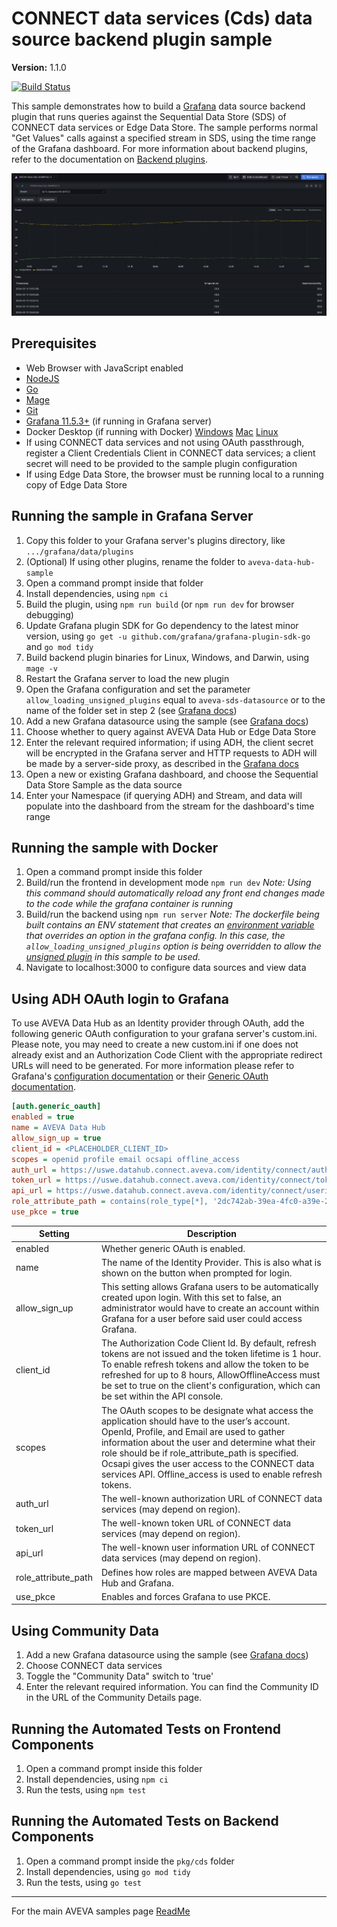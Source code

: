 # CONNECT data services (Cds) data source backend plugin sample

**Version:** 1.1.0

[![Build Status](https://dev.azure.com/osieng/engineering/_apis/build/status/product-readiness/ADH/osisoft.sample-adh-grafana_backend_plugin-datasource?repoName=osisoft%2Fsample-adh-grafana_backend_plugin-datasource&branchName=main)](https://dev.azure.com/osieng/engineering/_build/latest?definitionId=4858&repoName=osisoft%2Fsample-adh-grafana_backend_plugin-datasource&branchName=main)

This sample demonstrates how to build a [Grafana](https://grafana.com/) data source backend plugin that runs queries against the Sequential Data Store (SDS) of CONNECT data services or Edge Data Store. The sample performs normal "Get Values" calls against a specified stream in SDS, using the time range of the Grafana dashboard. For more information about backend plugins, refer to the documentation on [Backend plugins](https://grafana.com/docs/grafana/latest/developers/plugins/backend/).

![SDS stream data in Grafana](src/img/DataQuery.png)
## Prerequisites
- Web Browser with JavaScript enabled
- [NodeJS](https://nodejs.org/en/)
- [Go](https://go.dev/)
- [Mage](https://magefile.org/)
- [Git](https://git-scm.com/download/win)
- [Grafana 11.5.3+](https://grafana.com/grafana/download) (if running in Grafana server)
- Docker Desktop (if running with Docker) [Windows](https://docs.docker.com/desktop/setup/install/windows-install/) [Mac](https://docs.docker.com/desktop/setup/install/mac-install/) [Linux](https://docs.docker.com/desktop/setup/install/linux/)
- If using CONNECT data services and not using OAuth passthrough, register a Client Credentials Client in CONNECT data services; a client secret will need to be provided to the sample plugin configuration
- If using Edge Data Store, the browser must be running local to a running copy of Edge Data Store

## Running the sample in Grafana Server

1. Copy this folder to your Grafana server's plugins directory, like `.../grafana/data/plugins`
1. (Optional) If using other plugins, rename the folder to `aveva-data-hub-sample`
1. Open a command prompt inside that folder
1. Install dependencies, using `npm ci`
1. Build the plugin, using `npm run build` (or `npm run dev` for browser debugging)
1. Update Grafana plugin SDK for Go dependency to the latest minor version, using `go get -u github.com/grafana/grafana-plugin-sdk-go` and `go mod tidy`
1. Build backend plugin binaries for Linux, Windows, and Darwin, using `mage -v`
1. Restart the Grafana server to load the new plugin
1. Open the Grafana configuration and set the parameter `allow_loading_unsigned_plugins` equal to `aveva-sds-datasource` or to the name of the folder set in step 2 (see [Grafana docs](https://grafana.com/docs/grafana/latest/administration/configuration/#allow_loading_unsigned_plugins))
1. Add a new Grafana datasource using the sample (see [Grafana docs](https://grafana.com/docs/grafana/latest/features/datasources/add-a-data-source/))
1. Choose whether to query against AVEVA Data Hub or Edge Data Store
1. Enter the relevant required information; if using ADH, the client secret will be encrypted in the Grafana server and HTTP requests to ADH will be made by a server-side proxy, as described in the [Grafana docs](https://grafana.com/docs/grafana/latest/developers/plugins/authentication/)
1. Open a new or existing Grafana dashboard, and choose the Sequential Data Store Sample as the data source
1. Enter your Namespace (if querying ADH) and Stream, and data will populate into the dashboard from the stream for the dashboard's time range

## Running the sample with Docker

1. Open a command prompt inside this folder
1. Build/run the frontend in development mode `npm run dev`
   _Note: Using this command should automatically reload any front end changes made to the code while the grafana container is running_
1. Build/run the backend using `npm run server`
   _Note: The dockerfile being built contains an ENV statement that creates an [environment variable](https://grafana.com/docs/grafana/latest/administration/configuration/#configure-with-environment-variables) that overrides an option in the grafana config. In this case, the `allow_loading_unsigned_plugins` option is being overridden to allow the [unsigned plugin](https://grafana.com/docs/grafana/latest/administration/configuration/#allow_loading_unsigned_plugins) in this sample to be used._
1. Navigate to localhost:3000 to configure data sources and view data

## Using ADH OAuth login to Grafana

To use AVEVA Data Hub as an Identity provider through OAuth, add the following generic OAuth configuration to your grafana server's custom.ini. Please note, you may need to create a new custom.ini if one does not already exist and an Authorization Code Client with the appropriate redirect URLs will need to be generated. For more information please refer to Grafana's [configuration documentation](https://grafana.com/docs/grafana/latest/setup-grafana/configure-grafana/) or their [Generic OAuth documentation](https://grafana.com/docs/grafana/latest/auth/generic-oauth/).

```ini
[auth.generic_oauth]
enabled = true
name = AVEVA Data Hub
allow_sign_up = true
client_id = <PLACEHOLDER_CLIENT_ID>
scopes = openid profile email ocsapi offline_access
auth_url = https://uswe.datahub.connect.aveva.com/identity/connect/authorize
token_url = https://uswe.datahub.connect.aveva.com/identity/connect/token
api_url = https://uswe.datahub.connect.aveva.com/identity/connect/userinfo
role_attribute_path = contains(role_type[*], '2dc742ab-39ea-4fc0-a39e-2bcb71c26a5f') && 'Admin' || contains(role_type[*], 'f1439595-e5a2-487f-8a4f-0627fefe75df') && 'Editor' || 'Viewer'
use_pkce = true
```

| Setting             | Description                                                                                                                                                                                                                                                                                                                                                    |
| ------------------- | -------------------------------------------------------------------------------------------------------------------------------------------------------------------------------------------------------------------------------------------------------------------------------------------------------------------------------------------------------------- |
| enabled             | Whether generic OAuth is enabled.                                                                                                                                                                                                                                                                                                                              |
| name                | The name of the Identity Provider. This is also what is shown on the button when prompted for login.                                                                                                                                                                                                                                                           |
| allow_sign_up       | This setting allows Grafana users to be automatically created upon login. With this set to false, an administrator would have to create an account within Grafana for a user before said user could access Grafana.                                                                                                                                            |
| client_id           | The Authorization Code Client Id. By default, refresh tokens are not issued and the token lifetime is 1 hour. To enable refresh tokens and allow the token to be refreshed for up to 8 hours, AllowOfflineAccess must be set to true on the client's configuration, which can be set within the API console.                                                   |
| scopes              | The OAuth scopes to be designate what access the application should have to the user’s account. OpenId, Profile, and Email are used to gather information about the user and determine what their role should be if role_attribute_path is specified. Ocsapi gives the user access to the CONNECT data services API. Offline_access is used to enable refresh tokens. |
| auth_url            | The well-known authorization URL of CONNECT data services (may depend on region).                                                                                                                                                                                                                                                                                     |
| token_url           | The well-known token URL of CONNECT data services (may depend on region).                                                                                                                                                                                                                                                                                             |
| api_url             | The well-known user information URL of CONNECT data services (may depend on region).                                                                                                                                                                                                                                                                                  |
| role_attribute_path | Defines how roles are mapped between AVEVA Data Hub and Grafana.                                                                                                                                                                                                                                                                                               |
| use_pkce            | Enables and forces Grafana to use PKCE.                                                                                                                                                                                                                                                                                                                        |

## Using Community Data

1. Add a new Grafana datasource using the sample (see [Grafana docs](https://grafana.com/docs/grafana/latest/features/datasources/add-a-data-source/))
1. Choose CONNECT data services
1. Toggle the "Community Data" switch to 'true'
1. Enter the relevant required information. You can find the Community ID in the URL of the Community Details page.

## Running the Automated Tests on Frontend Components

1. Open a command prompt inside this folder
1. Install dependencies, using `npm ci`
1. Run the tests, using `npm test`

## Running the Automated Tests on Backend Components

1. Open a command prompt inside the `pkg/cds` folder
1. Install dependencies, using `go mod tidy`
1. Run the tests, using `go test`

---
  
For the main AVEVA samples page [ReadMe](https://github.com/AVEVA)
